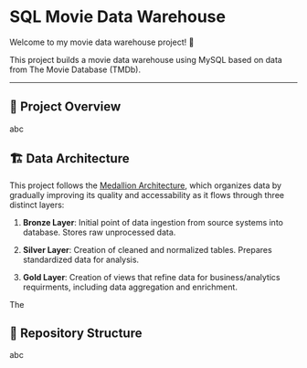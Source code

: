 # SQL Movie Data Warehouse

Welcome to my movie data warehouse project! 👋

This project builds a movie data warehouse using MySQL based on data from The Movie Database (TMDb).

---

## 📖 Project Overview

abc

## 🏗️ Data Architecture

This project follows the [Medallion Architecture](https://dataengineering.wiki/Concepts/Data+Architecture/Medallion+Architecture), which organizes data by gradually improving its quality and accessability as it flows through three distinct layers:

1. **Bronze Layer**: Initial point of data ingestion from source systems into database. Stores raw unprocessed data.

2. **Silver Layer**: Creation of cleaned and normalized tables. Prepares standardized data for analysis.

3. **Gold Layer**: Creation of views that refine data for business/analytics requirments, including data aggregation and enrichment.

The 


## 📂 Repository Structure

abc

